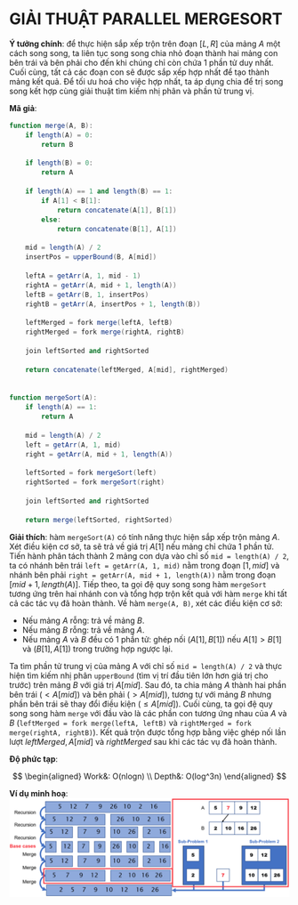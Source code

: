 # GIẢI THUẬT PARALLEL MERGESORT

**Ý tưởng chính**: để thực hiện sắp xếp trộn trên đoạn $[L, R]$ của mảng $A$ một cách song song, ta liên tục song song chia nhỏ đoạn thành hai mảng con bên trái và bên phải cho đến khi chúng chỉ còn chứa 1 phần tử duy nhất. Cuối cùng, tất cả các đoạn con sẽ được sắp xếp hợp nhất để tạo thành mảng kết quả. Để tối ưu hoá cho việc hợp nhất, ta áp dụng chia để trị song song kết hợp cùng giải thuật tìm kiếm nhị phân và phần tử trung vị.

**Mã giả**:
```actionscript
function merge(A, B):
    if length(A) = 0:
        return B
    
    if length(B) = 0:
        return A
    
    if length(A) == 1 and length(B) == 1:
        if A[1] < B[1]:
            return concatenate(A[1], B[1])
        else:
            return concatenate(B[1], A[1])
    
    mid = length(A) / 2
    insertPos = upperBound(B, A[mid])

    leftA = getArr(A, 1, mid - 1)
    rightA = getArr(A, mid + 1, length(A))
    leftB = getArr(B, 1, insertPos)
    rightB = getArr(A, insertPos + 1, length(B))

    leftMerged = fork merge(leftA, leftB)
    rightMerged = fork merge(rightA, rightB)

    join leftSorted and rightSorted

    return concatenate(leftMerged, A[mid], rightMerged)


function mergeSort(A):
    if length(A) == 1:
        return A

    mid = length(A) / 2
    left = getArr(A, 1, mid)
    right = getArr(A, mid + 1, length(A))

    leftSorted = fork mergeSort(left)
    rightSorted = fork mergeSort(right)

    join leftSorted and rightSorted

    return merge(leftSorted, rightSorted)
```

**Giải thích**: hàm `mergeSort(A)` có tính năng thực hiện sắp xếp trộn mảng $A$. Xét điều kiện cơ sở, ta sẽ trả về giá trị $A[1]$ nếu mảng chỉ chứa 1 phần tử. Tiến hành phân tách thành 2 mảng con dựa vào chỉ số `mid = length(A) / 2`, ta có nhánh bên trái `left = getArr(A, 1, mid)` nằm trong đoạn $[1, mid]$ và nhánh bên phải `right = getArr(A, mid + 1, length(A))` nằm trong đoạn $[mid + 1, length(A)]$. Tiếp theo, ta gọi đệ quy song song hàm `mergeSort` tương ứng trên hai nhánh con và tổng hợp trộn kết quả với hàm `merge` khi tất cả các tác vụ đã hoàn thành. Về hàm `merge(A, B)`, xét các điều kiện cơ sở:
* Nếu mảng $A$ rỗng: trả về mảng $B$.
* Nếu mảng $B$ rỗng: trả về mảng $A$.
* Nếu mảng $A$ và $B$ đều có 1 phần tử: ghép nối $(A[1], B[1])$ nếu $A[1] > B[1]$ và $(B[1], A[1])$ trong trường hợp ngược lại.

Ta tìm phần tử trung vị của mảng A với chỉ số `mid = length(A) / 2` và thực hiện tìm kiếm nhị phân `upperBound` (tìm vị trí đầu tiên lớn hơn giá trị cho trước) trên mảng $B$ với giá trị $A[mid]$. Sau đó, ta chia mảng $A$ thành hai phần bên trái ($\lt A[mid]$) và bên phải ($\gt A[mid]$), tương tự với mảng $B$ nhưng phần bên trái sẽ thay đổi điều kiện ($\le A[mid]$). Cuối cùng, ta gọi đệ quy song song hàm `merge` với đầu vào là các phần con tương ứng nhau của $A$ và $B$ (`leftMerged = fork merge(leftA, leftB)` và `rightMerged = fork merge(rightA, rightB)`). Kết quả trộn được tổng hợp bằng việc ghép nối lần lượt $leftMerged, A[mid]$ và $rightMerged$ sau khi các tác vụ đã hoàn thành.

**Độ phức tạp**:

$$
\begin{aligned}
    Work&: O(nlogn) \\
    Depth&: O(log^3n)
\end{aligned}
$$


**Ví dụ minh hoạ**:
![alt text](mergeSort.png)